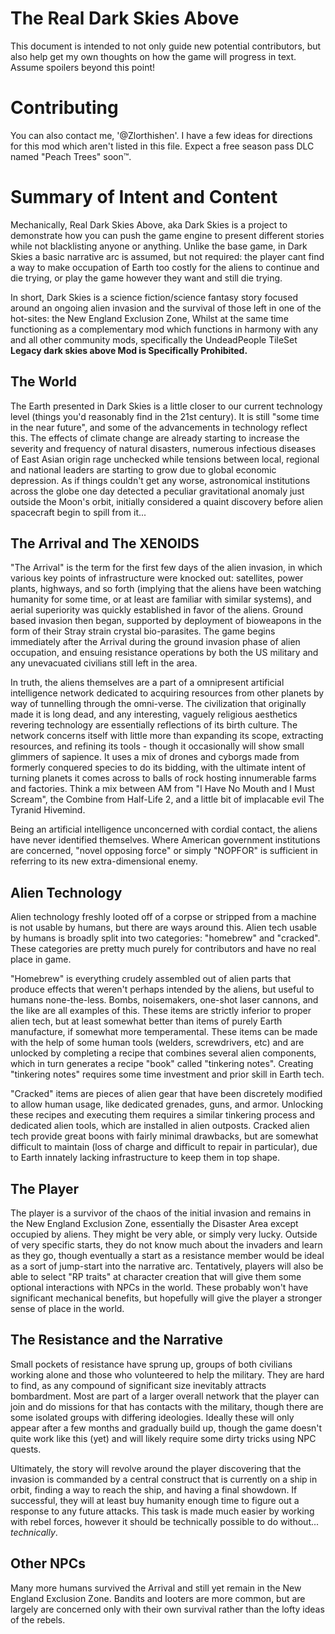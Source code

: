 # The Real Dark Skies Above

This document is intended to not only guide new potential contributors, but also help get my own thoughts on how the
game will progress in text. Assume spoilers beyond this point!

# Contributing

You can also contact me, '@Zlorthishen'. I have a few ideas for directions for this mod which aren't listed in this
file. Expect a free season pass DLC named "Peach Trees" soon™.

# Summary of Intent and Content

Mechanically, Real Dark Skies Above, aka Dark Skies is a project to demonstrate how you can push the game engine to
present different stories while not blacklisting anyone or anything. Unlike the base game, in Dark Skies a basic
narrative arc is assumed, but not required: the player cant find a way to make occupation of Earth too costly for the
aliens to continue and die trying, or play the game however they want and still die trying.

In short, Dark Skies is a science fiction/science fantasy story focused around an ongoing alien invasion and the
survival of those left in one of the hot-sites: the New England Exclusion Zone, Whilst at the same time functioning as a
complementary mod which functions in harmony with any and all other community mods, specifically the UndeadPeople
TileSet **Legacy dark skies above Mod is Specifically Prohibited.**

## The World

The Earth presented in Dark Skies is a little closer to our current technology level (things you'd reasonably find in
the 21st century). It is still "some time in the near future", and some of the advancements in technology reflect this.
The effects of climate change are already starting to increase the severity and frequency of natural disasters, numerous
infectious diseases of East Asian origin rage unchecked while tensions between local, regional and national leaders are
starting to grow due to global economic depression. As if things couldn't get any worse, astronomical institutions
across the globe one day detected a peculiar gravitational anomaly just outside the Moon's orbit, initially considered a
quaint discovery before alien spacecraft begin to spill from it...

## The Arrival and The XENOIDS

"The Arrival" is the term for the first few days of the alien invasion, in which various key points of infrastructure
were knocked out: satellites, power plants, highways, and so forth (implying that the aliens have been watching humanity
for some time, or at least are familiar with similar systems), and aerial superiority was quickly established in favor
of the aliens. Ground based invasion then began, supported by deployment of bioweapons in the form of their Stray strain
crystal bio-parasites. The game begins immediately after the Arrival during the ground invasion phase of alien
occupation, and ensuing resistance operations by both the US military and any unevacuated civilians still left in the
area.

In truth, the aliens themselves are a part of a omnipresent artificial intelligence network dedicated to acquiring
resources from other planets by way of tunnelling through the omni-verse. The civilization that originally made it is
long dead, and any interesting, vaguely religious aesthetics revering technology are essentially reflections of its
birth culture. The network concerns itself with little more than expanding its scope, extracting resources, and refining
its tools - though it occasionally will show small glimmers of sapience. It uses a mix of drones and cyborgs made from
formerly conquered species to do its bidding, with the ultimate intent of turning planets it comes across to balls of
rock hosting innumerable farms and factories. Think a mix between AM from "I Have No Mouth and I Must Scream", the
Combine from Half-Life 2, and a little bit of implacable evil The Tyranid Hivemind.

Being an artificial intelligence unconcerned with cordial contact, the aliens have never identified themselves. Where
American government institutions are concerned, "novel opposing force" or simply "NOPFOR" is sufficient in referring to
its new extra-dimensional enemy.

## Alien Technology

Alien technology freshly looted off of a corpse or stripped from a machine is not usable by humans, but there are ways
around this. Alien tech usable by humans is broadly split into two categories: "homebrew" and "cracked". These
categories are pretty much purely for contributors and have no real place in game.

"Homebrew" is everything crudely assembled out of alien parts that produce effects that weren't perhaps intended by the
aliens, but useful to humans none-the-less. Bombs, noisemakers, one-shot laser cannons, and the like are all examples of
this. These items are strictly inferior to proper alien tech, but at least somewhat better than items of purely Earth
manufacture, if somewhat more temperamental. These items can be made with the help of some human tools (welders,
screwdrivers, etc) and are unlocked by completing a recipe that combines several alien components, which in turn
generates a recipe "book" called "tinkering notes". Creating "tinkering notes" requires some time investment and prior
skill in Earth tech.

"Cracked" items are pieces of alien gear that have been discretely modified to allow human usage, like dedicated
grenades, guns, and armor. Unlocking these recipes and executing them requires a similar tinkering process and dedicated
alien tools, which are installed in alien outposts. Cracked alien tech provide great boons with fairly minimal
drawbacks, but are somewhat difficult to maintain (loss of charge and difficult to repair in particular), due to Earth
innately lacking infrastructure to keep them in top shape.

## The Player

The player is a survivor of the chaos of the initial invasion and remains in the New England Exclusion Zone, essentially
the Disaster Area except occupied by aliens. They might be very able, or simply very lucky. Outside of very specific
starts, they do not know much about the invaders and learn as they go, though eventually a start as a resistance member
would be ideal as a sort of jump-start into the narrative arc. Tentatively, players will also be able to select "RP
traits" at character creation that will give them some optional interactions with NPCs in the world. These probably
won't have significant mechanical benefits, but hopefully will give the player a stronger sense of place in the world.

## The Resistance and the Narrative

Small pockets of resistance have sprung up, groups of both civilians working alone and those who volunteered to help the
military. They are hard to find, as any compound of significant size inevitably attracts bombardment. Most are part of a
larger overall network that the player can join and do missions for that has contacts with the military, though there
are some isolated groups with differing ideologies. Ideally these will only appear after a few months and gradually
build up, though the game doesn't quite work like this (yet) and will likely require some dirty tricks using NPC quests.

Ultimately, the story will revolve around the player discovering that the invasion is commanded by a central construct
that is currently on a ship in orbit, finding a way to reach the ship, and having a final showdown. If successful, they
will at least buy humanity enough time to figure out a response to any future attacks. This task is made much easier by
working with rebel forces, however it should be technically possible to do without... *technically*.

## Other NPCs

Many more humans survived the Arrival and still yet remain in the New England Exclusion Zone. Bandits and looters are
more common, but are largely are concerned only with their own survival rather than the lofty ideas of the rebels.